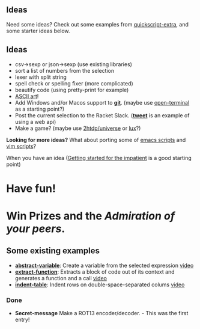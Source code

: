 ## Ideas

Need some ideas? Check out some examples from [quickscript-extra](https://github.com/Metaxal/quickscript-extra), and some starter ideas below.

## Ideas 

* csv->sexp or json->sexp (use existing libraries)
* sort a list of numbers from the selection
* lexer with split string
* spell check or spelling fixer (more complicated)
* beautify code (using pretty-print for example)
* [ASCII art](https://en.wikipedia.org/wiki/ASCII_art)!
* Add Windows and/or Macos support to **[git](https://github.com/Metaxal/quickscript-extra/blob/master/scripts/git.rkt)**.
(maybe use [open-terminal](https://github.com/Metaxal/quickscript-extra/blob/master/scripts/open-terminal.rkt) as a starting point?) 
* Post the current selection to the Racket Slack.
(**[tweet](https://github.com/Metaxal/quickscript-extra/blob/master/scripts/tweet.rkt)** is an example of using a web api)
* Make a game? (maybe use [2htdp/universe](https://docs.racket-lang.org/teachpack/2htdpuniverse.html) or [lux](https://github.com/jeapostrophe/lux)?)

**Looking for more ideas?** What about porting some of [emacs scripts](https://github.com/emacs-tw/awesome-emacs) and [vim scripts](https://github.com/akrawchyk/awesome-vim)?

When you have an idea ([Getting started for the impatient](https://docs.racket-lang.org/quickscript/#%28part._.Make_your_own_script__.First_simple_example%29) is a good starting point) 

# Have fun!  

# Win Prizes and the *Admiration of your peers*.

## Some existing examples

* **[abstract-variable](https://github.com/Metaxal/quickscript-extra/blob/master/scripts/abstract-variable.rkt)**: 
Create a variable from the selected expression [video](https://www.youtube.com/watch?v=qgjAZd4eBBY)
* **[extract-function](https://github.com/Metaxal/quickscript-extra/blob/master/scripts/extract-function.rkt)**: 
Extracts a block of code out of its context and generates a function and a call [video](https://www.youtube.com/watch?v=XinMxDLZ7Zw)
* **[indent-table](https://github.com/Metaxal/quickscript-extra/blob/master/scripts/indent-table.rkt)**: Indent rows on double-space-separated colums
  [video](https://www.youtube.com/watch?v=KJjVREsgnvA)
  

### Done

* **Secret-message** Make a ROT13 encoder/decoder. - This was the first entry!

